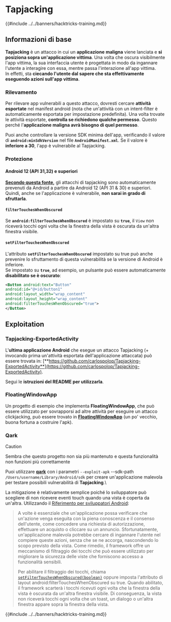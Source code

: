 # Tapjacking

{{#include ../../banners/hacktricks-training.md}}

## **Informazioni di base**

**Tapjacking** è un attacco in cui un **applicazione** **maligna** viene lanciata e **si posiziona sopra un'applicazione vittima**. Una volta che oscura visibilmente l'app vittima, la sua interfaccia utente è progettata in modo da ingannare l'utente a interagire con essa, mentre passa l'interazione all'app vittima.\
In effetti, sta **ciecando l'utente dal sapere che sta effettivamente eseguendo azioni sull'app vittima**.

### Rilevamento

Per rilevare app vulnerabili a questo attacco, dovresti cercare **attività esportate** nel manifest android (nota che un'attività con un intent-filter è automaticamente esportata per impostazione predefinita). Una volta trovate le attività esportate, **controlla se richiedono qualche permesso**. Questo perché l'**applicazione maligna avrà bisogno di quel permesso**.

Puoi anche controllare la versione SDK minima dell'app, verificando il valore di **`android:minSdkVersion`** nel file **`AndroidManifest.xml`**. Se il valore è **inferiore a 30**, l'app è vulnerabile al Tapjacking.

### Protezione

#### Android 12 (API 31,32) e superiori

[**Secondo questa fonte**](https://www.geeksforgeeks.org/tapjacking-in-android/)**,** gli attacchi di tapjacking sono automaticamente prevenuti da Android a partire da Android 12 (API 31 & 30) e superiori. Quindi, anche se l'applicazione è vulnerabile, **non sarai in grado di sfruttarla**.

#### `filterTouchesWhenObscured`

Se **`android:filterTouchesWhenObscured`** è impostato su **`true`**, il `View` non riceverà tocchi ogni volta che la finestra della vista è oscurata da un'altra finestra visibile.

#### **`setFilterTouchesWhenObscured`**

L'attributo **`setFilterTouchesWhenObscured`** impostato su true può anche prevenire lo sfruttamento di questa vulnerabilità se la versione di Android è inferiore.\
Se impostato su **`true`**, ad esempio, un pulsante può essere automaticamente **disabilitato se è oscurato**:
```xml
<Button android:text="Button"
android:id="@+id/button1"
android:layout_width="wrap_content"
android:layout_height="wrap_content"
android:filterTouchesWhenObscured="true">
</Button>
```
## Exploitation

### Tapjacking-ExportedActivity

L'**ultima applicazione Android** che esegue un attacco Tapjacking (+ invocando prima un'attività esportata dell'applicazione attaccata) può essere trovata in: [**https://github.com/carlospolop/Tapjacking-ExportedActivity**](https://github.com/carlospolop/Tapjacking-ExportedActivity).

Segui le **istruzioni del README per utilizzarla**.

### FloatingWindowApp

Un progetto di esempio che implementa **FloatingWindowApp**, che può essere utilizzato per sovrapporsi ad altre attività per eseguire un attacco clickjacking, può essere trovato in [**FloatingWindowApp**](https://github.com/aminography/FloatingWindowApp) (un po' vecchio, buona fortuna a costruire l'apk).

### Qark

> [!CAUTION]
> Sembra che questo progetto non sia più mantenuto e questa funzionalità non funzioni più correttamente

Puoi utilizzare [**qark**](https://github.com/linkedin/qark) con i parametri `--exploit-apk` --sdk-path `/Users/username/Library/Android/sdk` per creare un'applicazione malevola per testare possibili vulnerabilità di **Tapjacking**.\

La mitigazione è relativamente semplice poiché lo sviluppatore può scegliere di non ricevere eventi touch quando una vista è coperta da un'altra. Utilizzando il [Riferimento per sviluppatori Android](https://developer.android.com/reference/android/view/View#security):

> A volte è essenziale che un'applicazione possa verificare che un'azione venga eseguita con la piena conoscenza e il consenso dell'utente, come concedere una richiesta di autorizzazione, effettuare un acquisto o cliccare su un annuncio. Sfortunatamente, un'applicazione malevola potrebbe cercare di ingannare l'utente nel compiere queste azioni, senza che se ne accorga, nascondendo lo scopo previsto della vista. Come rimedio, il framework offre un meccanismo di filtraggio dei tocchi che può essere utilizzato per migliorare la sicurezza delle viste che forniscono accesso a funzionalità sensibili.
>
> Per abilitare il filtraggio dei tocchi, chiama [`setFilterTouchesWhenObscured(boolean)`](https://developer.android.com/reference/android/view/View#setFilterTouchesWhenObscured%28boolean%29) oppure imposta l'attributo di layout android:filterTouchesWhenObscured su true. Quando abilitato, il framework scarterà i tocchi ricevuti ogni volta che la finestra della vista è oscurata da un'altra finestra visibile. Di conseguenza, la vista non riceverà tocchi ogni volta che un toast, un dialogo o un'altra finestra appare sopra la finestra della vista.


{{#include ../../banners/hacktricks-training.md}}
